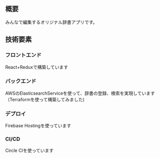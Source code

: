 ## 概要
みんなで編集するオリジナル辞書アプリです。

## 技術要素
### フロントエンド
React+Reduxで構築しています

### バックエンド
AWSのElasticsearchServiceを使って、辞書の登録、検索を実現しています
（Terraformを使って構築してみました)

### デプロイ
Firebase Hostingを使っています

### CI/CD
Circle CIを使っています

